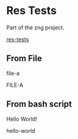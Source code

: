 # Res Tests

Part of the zng project.

[res-tests](https://zng-ui.github.io/)

## From File

file-a

FILE-A

## From bash script

Hello World!

hello-world